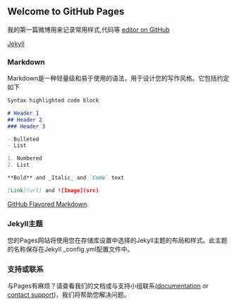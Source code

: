 ## Welcome to GitHub Pages
我的第一篇微博用来记录常用样式,代码等
[editor on GitHub](https://github.com/ruffiant/weibo/edit/master/README.md) 

[Jekyll](https://jekyllrb.com/) 

### Markdown

Markdown是一种轻量级和易于使用的语法，用于设计您的写作风格。它包括约定如下

```markdown
Syntax highlighted code block

# Header 1
## Header 2
### Header 3

- Bulleted
- List

1. Numbered
2. List

**Bold** and _Italic_ and `Code` text

[Link](url) and ![Image](src)
```

 [GitHub Flavored Markdown](https://guides.github.com/features/mastering-markdown/).

### Jekyll主题

您的Pages网站将使用您在存储库设置中选择的Jekyll主题的布局和样式。此主题的名称保存在Jekyll _config.yml配置文件中。


### 支持或联系

与Pages有麻烦？请查看我们的文档或与支持小组联系([documentation](https://help.github.com/categories/github-pages-basics/) or [contact support](https://github.com/contact))，我们将帮助您解决问题。


